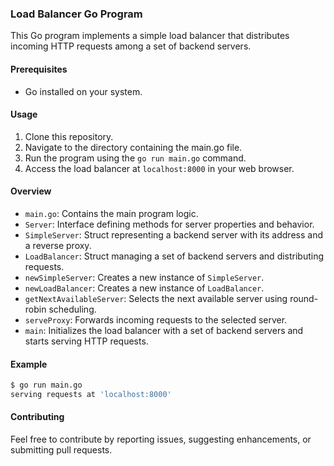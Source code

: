 ### Load Balancer Go Program

This Go program implements a simple load balancer that distributes incoming HTTP requests among a set of backend servers.

#### Prerequisites
- Go installed on your system.

#### Usage
1. Clone this repository.
2. Navigate to the directory containing the main.go file.
3. Run the program using the `go run main.go` command.
4. Access the load balancer at `localhost:8000` in your web browser.

#### Overview
- `main.go`: Contains the main program logic.
- `Server`: Interface defining methods for server properties and behavior.
- `SimpleServer`: Struct representing a backend server with its address and a reverse proxy.
- `LoadBalancer`: Struct managing a set of backend servers and distributing requests.
- `newSimpleServer`: Creates a new instance of `SimpleServer`.
- `newLoadBalancer`: Creates a new instance of `LoadBalancer`.
- `getNextAvailableServer`: Selects the next available server using round-robin scheduling.
- `serveProxy`: Forwards incoming requests to the selected server.
- `main`: Initializes the load balancer with a set of backend servers and starts serving HTTP requests.

#### Example
```bash
$ go run main.go
serving requests at 'localhost:8000'
```
#### Contributing
Feel free to contribute by reporting issues, suggesting enhancements, or submitting pull requests.